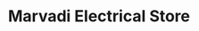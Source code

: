 ---
title: "Marvadi Electrical Store"
url: /uppal-hyderabad/marvadi-electrical-store/
shop: Elektrisch
---